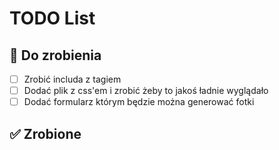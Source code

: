# TODO List

## 📌 Do zrobienia
- [ ] Zrobić includa z tagiem <img>
- [ ] Dodać plik z css'em i zrobić żeby to jakoś ładnie wyglądało
- [ ] Dodać formularz którym będzie można generować fotki

## ✅ Zrobione